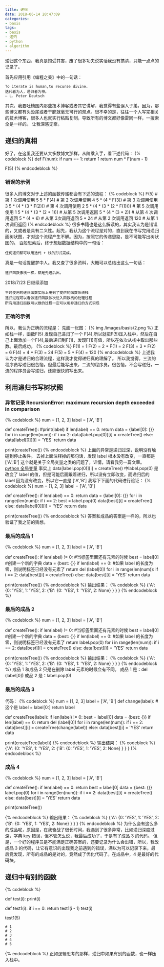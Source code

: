 ```yaml
---
title: 递归
date: 2018-06-14 20:47:09
categories:
- basis
tags:
- basis
- 递归
- python
- algorithm
---
```

递归这个东西，我真是饱受其害，废了很多功夫说实话我没有搞清，只能一点点的记录了。
<!-- more -->
首先应用引用《编程之美》中的一句话：

	To iterate is human,to recurse divine. 
	迭代者为人，递归者为神。 
	– L. Peter Deutsch
	
其次，我要吐槽国内那些技术博客或者其它讲解，我觉得有些误人子弟。因为，那些博文都有头没尾或者干脆就毫无可行的观点。很不幸的是，往往一个人写完相关的技术博客，很多人也就实行粘贴复制，导致所有的博文都好像雷同一样，一搜索全是一样的。
让我深感无奈。
## 递归的真相
好了，在这里我还要从大多数博文那样，从阶乘入手，看下述代码：
{% codeblock %}
def F(num):
    if num == 1:
        return 1
    return num * F(num - 1)

F(5)
{% endcodeblock %}
### 错误的示例
很多人的博文对于上述的函数传递都会有下述的流程：
{% codeblock %}
F(5)                        # 第 1 次调用使用 5
5 * F(4)                    # 第 2 次调用使用 4
5 * (4 * F(3))              # 第 3 次调用使用 3
5 * (4 * (3 * F(2)))        # 第 4 次调用使用 2
5 * (4 * (3 * (2 * F(1))))  # 第 5 次调用使用 1 
5 * (4 * (3 * (2 * 1)))     # 从第 5 次调用返回
5 * (4 * (3 * 2))           # 从第 4 次调用返回
5 * (4 * 6)                 # 从第 3次调用返回
5 * 24                      # 从第 2 次调用返回
120                         # 从第 1 次调用返回
{% endcodeblock %}
很多书籍也是这么解读的，其实我认为是错误的，又或者是具有二义性。起先，我认为这个流程是对的，直到我在书写完用递归画树状图，才对这个流程产生不解。因为，按照它的传递思路，是不可能写出树状图的。
百般思索后，终于想起数据结构中的一句话：

	任何递归都可以用迭代 + 栈的形式完成。
	
真是一句话提醒梦中人。我又查了很多资料，大概可以总结出这么一句话：

	递归函数像栈一样，都是先进后出。
	
2018/7/23 日继续添加

	平时使用的递归函数实际上用到了提供的函数系统栈
	递归过程可以看做递归函数依次进入函数栈的处理过程
	所有用递归函数可以做的过程一定可以用非递归的方式实现

### 正确的示例
所以，我认为正确的流程是：
先画一张图：
{% img /images/basis/2.png %}
正如栈一样，函数F(5) 发现自己递归了一个 F(4),所以就把F(5)压入栈中，然后在自己上面添加一个F(4),最后递归到F(1)，发现F(1)有值，所以在依次从栈中取出那些数。最后成功。
{% codeblock %}
F(1) = 1
F(2) = 2 * F(1) = 2
F(3) = 3 * F(2) = 6
F(4) = 4 * F(3) = 24
F(5) = 5 * F(4) = 120
{% endcodeblock %}
上述我认为才是递归的合理流程，这样我才觉得递归真的理解了。
所以我觉得，三流的程序员写递归很苦恼，但最后能写出来，二流的程序员，很苦恼，不会写递归，一流的程序员会写递归，还能很快的写出来。
## 利用递归书写树状图
### 异常记录 RecursionError: maximum recursion depth exceeded in comparison
{% codeblock %}
num = [1, 2, 3]
label = ['A', 'B']

def createTree():
		#print(label)
        if len(label) == 0:
                return
        data = {label[0]: {}}
        for i in range(len(num)):
                if i == 2:
                        data[label.pop(0)][i] = createTree()
                else:
                        data[label[0]][i] = 'YES'
        return data

print(createTree())
{% endcodeblock %}
上面的异常是递归过深，说明没有触碰到停止条件。
去掉上面注释掉的那句话，发现 label 根本没有改变，一直都是 ['A','B']
这个就是关于全局变量之类的问题了，详情，请看我另一篇文章。
[python 全局变量](https://benpaodewoniu.github.io/2018/06/11/python13/)
事实上
data[label.pop(0)][i] = createTree()
中label.pop(0) 是改变了 label 的值，但是可能后面跟着递归，所以没有立即改变，而递归后的 label 因为没有改变，所以它一直是 ['A','B']
我写下下面的代码进行验证：
{% codeblock %}
num = [1, 2, 3]
label = ['A', 'B']

def createTree():
        if len(label) == 0:
                return
        data = {label[0]: {}}
        for i in range(len(num)):
                if i == 2:
                        best = label.pop(0)
                        data[best][i] = createTree()
                else:
                        data[label[0]][i] = 'YES'
        return data

print(createTree())
{% endcodeblock %}
答案和成品的答案是一样的，所以也验证了我之前的猜想。
### 最后的成品 1
{% codeblock %}
num = [1, 2, 3]
label = ['A', 'B']

def createTree():
        if len(label) != 0: #当标签里面还有元素的时候
                best = label[0]	#创建一个新的字典
                data = {best: {}}
        if len(label) == 0:	#如果 label 的长度为零，则说明标签已经没有元素了
                return
        del (label[0])
        for i in range(len(num)):
                if i == 2:
                        data[best][i] = createTree()
                else:
                        data[best][i] = 'YES'
        return data

print(createTree())
{% endcodeblock %}
输出结果：
{% codeblock %}
{'A':
     {0: 'YES',
      1: 'YES',
      2:
         {'B':
              {0: 'YES',
               1: 'YES',
               2: None}
          }
      }
 }
{% endcodeblock %}
### 最后的成品 2
{% codeblock %}
num = [1, 2, 3]
label = ['A', 'B']

def createTree():
        if len(label) != 0: #当标签里面还有元素的时候
                best = label[0]	#创建一个新的字典
                data = {best: {}}
        if len(label) == 0:	#如果 label 的长度为零，则说明标签已经没有元素了
                return
        label.pop(0)
        for i in range(len(num)):
                if i == 2:
                        data[best][i] = createTree()
                else:
                        data[best][i] = 'YES'
        return data

print(createTree())
{% endcodeblock %}
输出结果：
{% codeblock %}
{'A':
     {0: 'YES',
      1: 'YES',
      2:
         {'B':
              {0: 'YES',
               1: 'YES',
               2: None}
          }
      }
 }
{% endcodeblock %}
成品 1 和成品 2 只是在删除 label 元素的时候会有不同。
成品 1 是：del (label[0])
成品 2 是：label.pop(0)
### 最后的成品 3
代码：
{% codeblock %}
num = [1, 2, 3]
label = ['A', 'B']
def change(label):	#这个是
        label = label[0:]
        return label

def createTree(label):
        if len(label) != 0:
                best = label[0]
                data = {best: {}}
        if len(label) == 0:
                return
        del (label[0])
        for i in range(len(num)):
                if i == 2:
                        data[best][i] = createTree(change(label))
                else:
                        data[best][i] = 'YES'
        return data

print(createTree(label))
{% endcodeblock %}
输出结果：
{% codeblock %}
{'A':
     {0: 'YES',
      1: 'YES',
      2:
         {'B':
              {0: 'YES',
               1: 'YES',
               2: None}
          }
      }
 }
{% endcodeblock %}
### 成品 4
{% codeblock %}
num = [1, 2, 3]
label = ['A', 'B']

def createTree():
        if len(label) == 0:
                return
        best = label[0]
        data = {best: {}}
        label.pop(0)
        for i in range(len(num)):
                if i == 2:
                        data[best][i] = createTree()
                else:
                        data[best][i] = 'YES'
        return data

print(createTree())

{% endcodeblock %}
输出结果：
{% codeblock %}
{'A':
     {0: 'YES',
      1: 'YES',
      2:
         {'B':
              {0: 'YES',
               1: 'YES',
               2: None}
          }
      }
 }
{% endcodeblock %}
为什么会有这么多的成品呢，原因是，在我奋战了很长时间，我遇到了很多异常，比如递归深度过深，字典 key 错误，但不管怎么说，我最后成功了，于是有了成品 3 的代码。
但是，一个好的程序员是不能满足正确答案的，还要记录为什么会出错，所以，我改成品 3 的代码，让它有意识的出现我之前遇到的错误，满以为可以记录下来，最后竟发现，所有的成品的是对的，竟然成了优化代码了。在成品中，4 是最好的代码块。
## 递归中有别的函数
{% codeblock %}

def test(i):
    print(i)

def test1(i):
    if i == 0:
        return
    test1(i - 1)
    test(i)

test1(5)

	# 1
	# 2
	# 3
	# 4
	# 5
{% endcodeblock %}
正如逻辑思考的那样，递归中如果有别的函数，也一样压入栈中。

